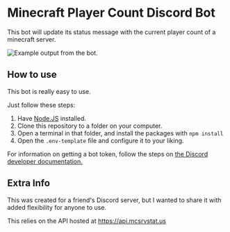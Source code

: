 # Minecraft Player Count Discord Bot

This bot will update its status message with the current player count of a minecraft server.

![Example output from the bot.](https://i.imgur.com/AZo7Z9H.png)

## How to use

This bot is really easy to use.

Just follow these steps:
1. Have [Node.JS](https://nodejs.org) installed.
2. Clone this repository to a folder on your computer.
3. Open a terminal in that folder, and install the packages with `npm install`
4. Open the `.env-template` file and configure it to your liking.

For information on getting a bot token, follow the steps on [the Discord developer documentation.](https://discordapp.com/developers/docs/intro)

## Extra Info

This was created for a friend's Discord server, but I wanted to share it with added flexibility for anyone to use.

This relies on the API hosted at https://api.mcsrvstat.us
